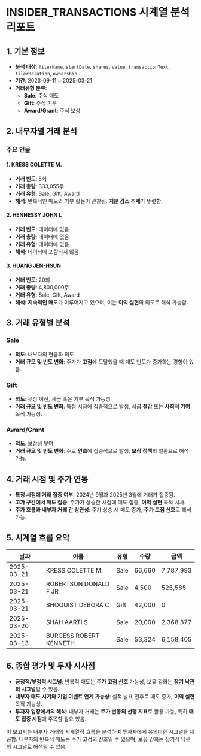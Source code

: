 # INSIDER_TRANSACTIONS 시계열 분석 리포트

## 1. 기본 정보

- **분석 대상**: `filerName`, `startDate`, `shares`, `value`, `transactionText`, `filerRelation`, `ownership`
- **기간**: 2023-09-11 ~ 2025-03-21
- **거래유형 분류**: 
  - **Sale**: 주식 매도
  - **Gift**: 주식 기부
  - **Award/Grant**: 주식 보상

## 2. 내부자별 거래 분석

### 주요 인물

#### 1. KRESS COLETTE M.
- **거래 빈도**: 5회
- **거래 총량**: 333,055주
- **거래 유형**: Sale, Gift, Award
- **해석**: 반복적인 매도와 기부 활동이 관찰됨. **지분 감소 추세**가 뚜렷함.

#### 2. HENNESSY JOHN L
- **거래 빈도**: 데이터에 없음
- **거래 총량**: 데이터에 없음
- **거래 유형**: 데이터에 없음
- **해석**: 데이터에 포함되지 않음.

#### 3. HUANG JEN-HSUN
- **거래 빈도**: 20회
- **거래 총량**: 4,800,000주
- **거래 유형**: Sale, Gift, Award
- **해석**: **지속적인 매도**가 이루어지고 있으며, 이는 **이익 실현**의 의도로 해석 가능함.

## 3. 거래 유형별 분석

### Sale
- **의도**: 내부자의 현금화 의도
- **거래 규모 및 빈도 변화**: 주가가 **고점**에 도달했을 때 매도 빈도가 증가하는 경향이 있음.

### Gift
- **의도**: 무상 이전, 세금 혹은 기부 목적 가능성
- **거래 규모 및 빈도 변화**: 특정 시점에 집중적으로 발생, **세금 절감** 또는 **사회적 기여** 목적 가능성.

### Award/Grant
- **의도**: 보상성 부여
- **거래 규모 및 빈도 변화**: 주로 **연초**에 집중적으로 발생, **보상 정책**의 일환으로 해석 가능.

## 4. 거래 시점 및 주가 연동

- **특정 시점에 거래 집중 여부**: 2024년 9월과 2025년 3월에 거래가 집중됨.
- **고가 구간에서 매도 집중**: 주가가 상승한 시점에 매도 집중, **이익 실현** 목적 시사.
- **주가 흐름과 내부자 거래 간 상관성**: 주가 상승 시 매도 증가, **주가 고점 신호**로 해석 가능.

## 5. 시계열 흐름 요약

| 날짜       | 이름               | 유형   | 수량   | 금액       |
|------------|--------------------|--------|--------|------------|
| 2025-03-21 | KRESS COLETTE M.   | Sale   | 66,660 | 7,787,993  |
| 2025-03-21 | ROBERTSON DONALD F JR | Sale   | 4,500  | 525,585    |
| 2025-03-21 | SHOQUIST DEBORA C  | Gift   | 42,000 | 0          |
| 2025-03-20 | SHAH AARTI S       | Sale   | 20,000 | 2,368,377  |
| 2025-03-13 | BURGESS ROBERT KENNETH | Sale   | 53,324 | 6,158,405  |

## 6. 종합 평가 및 투자 시사점

- **긍정적/부정적 시그널**: 반복적 매도는 **주가 고점 신호** 가능성, 보유 강화는 **장기 낙관의 시그널**일 수 있음.
- **내부자 매도 시기와 기업 이벤트 연계 가능성**: 실적 발표 전후로 매도 증가, **이익 실현** 목적 가능성.
- **투자자 입장에서의 해석**: 내부자 거래는 **주가 변동의 선행 지표**로 활용 가능, 특히 **매도 집중 시점**에 주목할 필요 있음.

이 보고서는 내부자 거래의 시계열적 흐름을 분석하여 투자자에게 유의미한 시그널을 제공함. 내부자의 반복적 매도는 주가 고점의 신호일 수 있으며, 보유 강화는 장기적 낙관의 시그널로 해석될 수 있음.